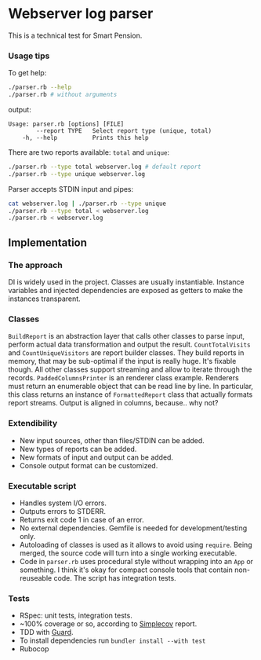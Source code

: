 
# Webserver log parser

This is a technical test for Smart Pension.

### Usage tips

To get help:

```bash
./parser.rb --help
./parser.rb # without arguments
```

output:

```text
Usage: parser.rb [options] [FILE]
        --report TYPE   Select report type (unique, total)
    -h, --help          Prints this help
```

There are two reports available: `total` and `unique`:

```bash
./parser.rb --type total webserver.log # default report
./parser.rb --type unique webserver.log
```

Parser accepts STDIN input and pipes:

```bash
cat webserver.log | ./parser.rb --type unique
./parser.rb --type total < webserver.log
./parser.rb < webserver.log
```

## Implementation

### The approach

DI is widely used in the project. Classes are usually instantiable. Instance variables and injected dependencies are exposed as getters to make the instances transparent.

### Classes

`BuildReport` is an abstraction layer that calls other classes to parse input, perform actual data transformation and output the result.
`CountTotalVisits` and `CountUniqueVisitors` are report builder classes. They build reports in memory, that may be sub-optimal if the input is really huge. It's fixable though. All other classes support streaming and allow to iterate through the records.
`PaddedColumnsPrinter` is an renderer class example. Renderers must return an enumerable object that can be read line by line. In particular, this class returns an instance of `FormattedReport` class that actually formats report streams. Output is aligned in columns, because.. why not?

### Extendibility

- New input sources, other than files/STDIN can be added.
- New types of reports can be added.
- New formats of input and output can be added.
- Console output format can be customized.

### Executable script

- Handles system I/O errors.
- Outputs errors to STDERR.
- Returns exit code 1 in case of an error.
- No external dependencies. Gemfile is needed for development/testing only.
- Autoloading of classes is used as it allows to avoid using `require`. Being merged, the source code will turn into a single working executable.
- Code in `parser.rb` uses procedural style without wrapping into an `App` or something. I think it's okay for compact console tools that contain non-reuseable code. The script has integration tests.

### Tests

- RSpec: unit tests, integration tests.
- ~100% coverage or so, according to [Simplecov](https://github.com/simplecov-ruby/simplecov) report.
- TDD with [Guard](https://github.com/guard/guard).
- To install dependencies run `bundler install --with test`
- Rubocop